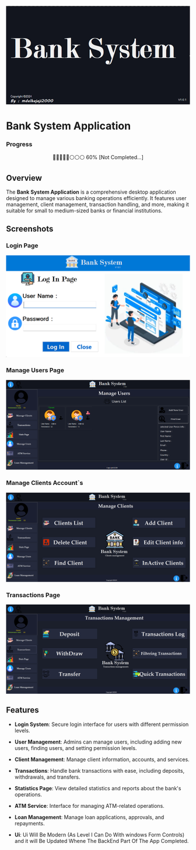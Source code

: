 <div align="center">
<img src="BankSystemScreens/splashScreen.png">
</div>

# Bank System Application

### Progress
<div align="Center">
🔵🔵🔵🔵🔵⚪⚪⚪ 60%  [Not Completed...]
</div>

## Overview

The **Bank System Application** is a comprehensive desktop application designed to manage various banking operations efficiently. It features user management, client management, transaction handling, and more, making it suitable for small to medium-sized banks or financial institutions.

## Screenshots

### Login Page
![Manage Users](BankSystemScreens/Screenshot-2024-09-01-062915.png)

### Manage Users Page
![Login Page](BankSystemScreens/Screenshot-2024-09-01-063037.png)

### Manage Clients Account`s
![Manage Clients](BankSystemScreens/manageClientsnew.png)

### Transactions Page
![Manage Clients](BankSystemScreens/TransactionsScreen.png)


## Features

- **Login System**: Secure login interface for users with different permission levels.
- **User Management**: Admins can manage users, including adding new users, finding users, and setting permission levels.
- **Client Management**: Manage client information, accounts, and services.
- **Transactions**: Handle bank transactions with ease, including deposits, withdrawals, and transfers.
- **Statistics Page**: View detailed statistics and reports about the bank's operations.
- **ATM Service**: Interface for managing ATM-related operations.
- **Loan Management**: Manage loan applications, approvals, and repayments.

- **Ui**: Ui Will Be Modern (As Level I Can Do With windows Form Controls) and it will Be Updated Whene The BackEnd Part Of The App Completed.
<!-- Installation Will Be Ready Whene The project Were Completed and Finished 
## Installation

1. **Clone the repository**:
    ```bash
    git clone https://github.com/yourusername/bank-system.git
    ```

2. **Navigate to the project directory**:
    ```bash
    cd bank-system
    ```

3. **Build the application**:
    Open the solution in Visual Studio and build the project.

4. **Run the application**:
    Execute the application from Visual Studio or navigate to the output directory and run the executable.

## Usage

- **Login**: Use your credentials to log in. Permissions determine the access level.
- **Manage Users**: Accessible only to users with admin permissions. Add, edit, or delete users.
- **Transactions**: Accessible to authorized users. Perform banking operations like deposits, withdrawals, and transfers.
- **Statistics**: View various reports and statistics related to banking operations.
- **Loan Management**: Handle loan-related activities, including application approval and monitoring repayments.

## Contributing

Contributions are welcome! Please fork the repository and create a pull request with your changes. Make sure to follow the coding conventions and include appropriate documentation.

## License

This project is licensed under the MIT License - see the [LICENSE](LICENSE) file for details.

## Contact

For any inquiries or support, please contact [Your Name] at [your.email@example.com].
-->

